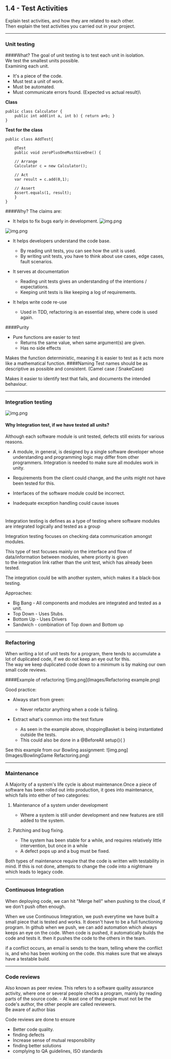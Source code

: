 ## 1.4 - Test Activities
Explain test activities, and how they are related to each other.\
Then explain the test activities you carried out in your project.
***
### Unit testing
####What?
The goal of unit testing is to test each unit in isolation. \
We test the smallest units possible.\
Examining each unit.

- It's a piece of the code.
- Must test a unit of work.
- Must be automated.
- Must communicate errors found. (Expected vs actual result)\


<b>Class</b>

    public class Calculator {
        public int add(int a, int b) { return a+b; }
    }

<b>Test for the class</b>

    public class AddTest{
    
        @Test
        public void zeroPlusOneMustGiveOne() {
    
        // Arrange
        Calculator c = new Calculator();
    
        // Act
        var result = c.add(0,1);

        // Assert
        Assert.equals(1, result);
        }
    }
####Why?
The claims are:
- It helps to fix bugs early in development.
![img.png](Images/unitTest1.png)

![img.png](Images/UnitTest2.png)

- It helps developers understand the code base.
  - By reading unit tests, you can see how the unit is used.
  - By writing unit tests, you have to think about use cases, edge cases, fault scenarios.
  

- It serves at documentation
  - Reading unit tests gives an understanding of the intentions / expectations.
  - Keeping unit tests is like keeping a log of requirements.

- It helps write code re-use 
  - Used in TDD, refactoring is an essential step, where code is used again.

####Purity
- Pure functions are easier to test
  - Returns the same value, when same argument(s) are given.
  - Has no side effects

Makes the function deterministic, meaning it is easier to test as it acts more like a mathematical function.
####Naming
Test names should be as descriptive as possible and consistent. (Camel case / SnakeCase)

Makes it easier to identify test that fails, and documents the intended behaviour.
***
### Integration testing
![img.png](Images/IntegrationTest.png)

#### Why Integration test, if we have tested all units?
Although each software module is unit tested, defects still exists for various reasons.
- A module, in general, is designed by a single software developer whose understanding and programming logic may differ 
from other programmers. Integration is needed to make sure all modules work in unity.


- Requirements from the client could change, and the units might not have been tested for this.


- Interfaces of the software module could be incorrect.


- Inadequate exception handling could cause issues
#


Integration testing is defines as a type of testing where software modules are integrated logically and tested as a group

Integration testing focuses on checking data communication amongst modules.

This type of test focuses mainly on the interface and flow of data/information between modules, where priority is given\
to the integration link rather than the unit test, which has already been tested.

The integration could be with another system, which makes it a black-box testing.

Approaches:
- Big Bang - All components and modules are integrated and tested as a unit.
- Top Down - Uses Stubs.
- Bottom Up - Uses Drivers
- Sandwich - combination of Top down and Bottom up
***
### Refactoring
When writing a lot of unit tests for a program, there tends to accumulate a lot of duplicated code, if we do not keep an eye out for this.\
The way we keep duplicated code down to a minimum is by making our own small code reviews.

####Example of refactoring
![img.png](Images/Refactoring example.png)

Good practice:
- Always start from green:
   - Never refactor anything when a code is failing.
   

- Extract what's common into the test fixture
   - As seen in the example above, shoppingBasket is being instantiated outside the tests.
   - This could also be done in a @BeforeAll setup(){ }

See this example from our Bowling assignment:
![img.png](Images/BowlingGame Refactoring.png)


***
### Maintenance
A Majority of a system's life cycle is about maintenance.Once a piece of software has been rolled out into production, 
it goes into maintenance, which falls into either of two categories:

1. Maintenance of a system under development
   - Where a system is still under development and new features are still added to the system.


1. Patching and bug fixing.
   - The system has been stable for a while, and requires relatively little intervention, but once in a while
   - A defect pops up and a bug must be fixed.

Both types of maintenance require that the code is written with testability in mind. If this is not done, attempts to 
change the code into a nightmare which leads to legacy code.
***
### Continuous Integration
When deploying code, we can hit "Merge hell" when pushing to the cloud, if we don't push often enough.

When we use Continuous Integration, we push everytime we have built a small piece that is tested and works. It doesn't 
have to be a full functioning program.
In github when we push, we can add automation which always keeps an eye on the code. When code is pushed, it 
automatically builds the code and tests it. then it pushes the code to the others in the team.

if a conflict occurs, an email is sends to the team, telling where the conflict is, and who has been working on the code.
this makes sure that we always have a testable build.

***
### Code reviews
Also known as peer review. 
This refers to a software quality assurance activity, where one or several people checks a program,
mainly by reading parts of the source code. - At least one of the people must not be the code's author, the other people are called reviewers.\
Be aware of author bias

Code reviews are done to ensure
- Better code quality.
- finding defects
- Increase sense of mutual responsibility
- finding better solutions
- complying to QA guidelines, ISO standards
